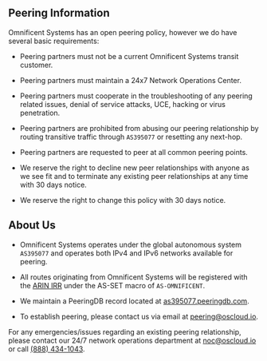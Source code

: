 ## Peering Information

Omnificent Systems has an open peering policy, however we do have several basic requirements:

* Peering partners must not be a current Omnificent Systems transit customer.

* Peering partners must maintain a 24x7 Network Operations Center.

* Peering partners must cooperate in the troubleshooting of any peering related issues, denial of service attacks, UCE, hacking or virus penetration.

* Peering partners are prohibited from abusing our peering relationship by routing transitive traffic through `AS395077` or resetting any next-hop.

* Peering partners are requested to peer at all common peering points.

* We reserve the right to decline new peer relationships with anyone as we see fit and to terminate any existing peer relationships at any time with 30 days notice.

* We reserve the right to change this policy with 30 days notice.

## About Us
* Omnificent Systems operates under the global autonomous system `AS395077` and operates both IPv4 and IPv6 networks available for peering.

* All routes originating from Omnificent Systems will be registered with the [ARIN IRR](https://www.arin.net/resources/routing/index.html) under the AS-SET macro of `AS-OMNIFICENT`.

* We maintain a PeeringDB record located at [as395077.peeringdb.com](https://as395077.peeringdb.com).

* To establish peering, please contact us via email at [peering@oscloud.io](mailto:peering@oscloud.io).

For any emergencies/issues regarding an existing peering relationship, please contact our 24/7 network operations department at [noc@oscloud.io](mailto:noc@oscloud.io) or call [(888) 434-1043](tel:+18884341043).

<!-- ![osCloud](../assets/icon-text-side-dark.png "osCloud Logo") -->
